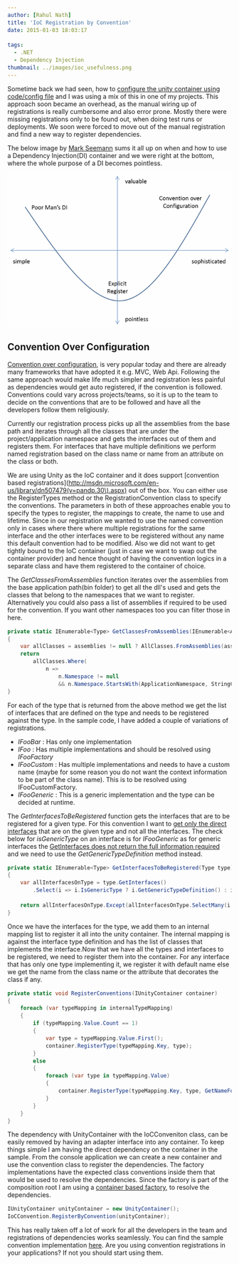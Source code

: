 ```yaml
---
author: [Rahul Nath]
title: 'IoC Registration by Convention'
date: 2015-01-03 18:03:17
  
tags:
  - .NET
  - Dependency Injection
thumbnail: ../images/ioc_usefulness.png
---
```


Sometime back we had seen, how to [configure the unity container using code/config file](http://www.rahulpnath.com/blog/configuring-unity-container-comparing-code-and-xml-configuration-side-by-side/) and I was using a mix of this in one of my projects. This approach soon became an overhead, as the manual wiring up of registrations is really cumbersome and also error prone. Mostly there were missing registrations only to be found out, when doing test runs or deployments. We soon were forced to move out of the manual registration and find a new way to register dependencies.

The below image by [Mark Seemann](https://twitter.com/ploeh) sums it all up on when and how to use a Dependency Injection(DI) container and we were right at the bottom, where the whole purpose of a DI becomes pointless.

<a href="http://bit.ly/1zLiq6p" class="center" title="Image By Mark Seemann, from http://bit.ly/1zLiq6p"><img src="../images/ioc_usefulness.png" class="center" alt="Image By Mark Seemann, from http://bit.ly/1zLiq6p"></a>

## Convention Over Configuration

[Convention over configuration](http://en.wikipedia.org/wiki/Convention_over_configuration), is very popular today and there are already many frameworks that have adopted it e.g. MVC, Web Api. Following the same approach would make life much simpler and registration less painful as dependencies would get auto registered, if the convention is followed. Conventions could vary across projects/teams, so it is up to the team to decide on the conventions that are to be followed and have all the developers follow them religiously.

Currently our registration process picks up all the assemblies from the base path and iterates through all the classes that are under the project/application namespace and gets the interfaces out of them and registers them. For interfaces that have multiple definitions we perform named registration based on the class name or name from an attribute on the class or both.

We are using Unity as the IoC container and it does support [convention based registrations](http://msdn.microsoft.com/en-us/library/dn507479(v=pandp.30\).aspx) out of the box. You can either use the RegisterTypes method or the RegistrationConvention class to specify the conventions. The parameters in both of these approaches enable you to specify the types to register, the mappings to create, the name to use and lifetime. Since in our registration we wanted to use the named convention only in cases where there where multiple registrations for the same interface and the other interfaces were to be registered without any name this default convention had to be modified. Also we did not want to get tightly bound to the IoC container (just in case we want to swap out the container provider) and hence thought of having the convention logics in a separate class and have them registered to the container of choice.

The _GetClassesFromAssemblies_ function iterates over the assemblies from the base application path(bin folder) to get all the dll's used and gets the classes that belong to the namespaces that we want to register. Alternatively you could also pass a list of assemblies if required to be used for the convention. If you want other namespaces too you can filter those in here.

```csharp
private static IEnumerable<Type> GetClassesFromAssemblies(IEnumerable<Assembly> assemblies = null)
{
    var allClasses = assemblies != null ? AllClasses.FromAssemblies(assemblies) : AllClasses.FromAssembliesInBasePath();
    return
        allClasses.Where(
            n =>
                n.Namespace != null
                && n.Namespace.StartsWith(ApplicationNamespace, StringComparison.InvariantCultureIgnoreCase));
}
```

For each of the type that is returned from the above method we get the list of interfaces that are defined on the type and needs to be registered against the type. In the sample code, I have added a couple of variations of registrations.

- _IFooBar_ : Has only one implementation
- _IFoo_ : Has multiple implementations and should be resolved using _IFooFactory_
- _IFooCustom_ : Has multiple implementations and needs to have a custom name (maybe for some reason you do not want the context information to be part of the class name). This is to be resolved using IFooCustomFactory.
- _IFooGeneric<T>_ : This is a generic implementation and the type can be decided at runtime.

The _GetInterfacesToBeRegistered_ function gets the interfaces that are to be registered for a given type. For this convention I want to [get only the direct interfaces](http://stackoverflow.com/questions/5318685/get-only-direct-interface-instead-of-all) that are on the given type and not all the interfaces. The check below for _isGenericType_ on an interface is for _IFooGeneric_ as for generic interfaces the [GetInterfaces does not return the full information required](http://stackoverflow.com/questions/3117090/getinterfaces-returns-generic-interface-type-with-fullname-null) and we need to use the _GetGenericTypeDefinition_ method instead.

```csharp
private static IEnumerable<Type> GetInterfacesToBeRegistered(Type type)
{
    var allInterfacesOnType = type.GetInterfaces()
        .Select(i => i.IsGenericType ? i.GetGenericTypeDefinition() : i).ToList();

    return allInterfacesOnType.Except(allInterfacesOnType.SelectMany(i => i.GetInterfaces())).ToList();
}
```

Once we have the interfaces for the type, we add them to an internal mapping list to register it all into the unity container. The internal mapping is against the interface type definition and has the list of classes that implements the interface.Now that we have all the types and interfaces to be registered, we need to register them into the container. For any interface that has only one type implementing it, we register it with default name else we get the name from the class name or the attribute that decorates the class if any.

```csharp
private static void RegisterConventions(IUnityContainer container)
{
    foreach (var typeMapping in internalTypeMapping)
    {
        if (typeMapping.Value.Count == 1)
        {
            var type = typeMapping.Value.First();
            container.RegisterType(typeMapping.Key, type);
        }
        else
        {
            foreach (var type in typeMapping.Value)
            {
                container.RegisterType(typeMapping.Key, type, GetNameForRegsitration(type));
            }
        }
    }
}
```

The dependency with UnityContainer with the IoCConveniton class, can be easily removed by having an adapter interface into any container. To keep things simple I am having the direct dependency on the container in the sample. From the console application we can create a new container and use the convention class to register the dependencies. The factory implementations have the expected class conventions inside them that would be used to resolve the dependencies. Since the factory is part of the composition root I am using a [container based factory](http://blog.ploeh.dk/2012/03/15/ImplementinganAbstractFactory/), to resolve the dependencies.

```csharp
IUnityContainer unityContainer = new UnityContainer();
IoCConvention.RegisterByConvention(unityContainer);
```

This has really taken off a lot of work for all the developers in the team and registrations of dependencies works seamlessly. You can find the sample convention implementation [here](https://github.com/rahulpnath/Blog/tree/master/IocConventionRegistration). Are you using convention registrations in your applications? If not you should start using them.
<a href="http://www.codeproject.com" style="display:none" rel="tag">CodeProject</a>
